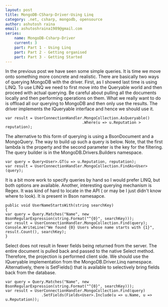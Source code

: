 ```yaml
---
layout: post
title: MongoDB-CSharp-Driver-Using Linq
category: .net, csharp, mongodb, opensource
author: ashutosh raina
email: ashutoshraina1989@gmail.com
series:
	name: MongoDB-Csharp-Driver
	current: 3
	part: Part 1 - Using Linq
	part: Part 2 - Getting organised
	part: Part 3 - Getting Started
---
```




In the previous post we have seen some simple queries. It is time we move onto something more concrete and realistic. There are basically two ways of querying MongoDB with the driver. First, as I showed last time is using LINQ. To use LINQ we need to first move into the Queryable world and then proceed with actual querying.
Be careful about pulling all the documents locally and then performing operations on them. What we really want to do is offload all our querying to MongoDB and then only use the results. The driver implements the IQueryable interface and hence we should use it.


	var result = UserConnectionHandler.MongoCollection.AsQueryable()
	                                  .Where(u => u.Reputation > reputation);

<!--excerpt-->

The alternative to this form of querying is using a BsonDocument and a MongoQuery. The way to build up such a query is below. Note, that the first lambda is the property and the second parameter is the key for the filtering. The query builder is in the MongoDB.Drivers.Builders namespace.


	var query = Query<User>.GT(u => u.Reputation, reputation);
	var result = UserConnectionHandler.MongoCollection.FindAs<User>(query);


It is a bit more work to specify queries by hand so I would prefer LINQ, but both options are available.
Another, interesting querying mechanism is Regex. It was kind of hard to locate in the API ( or may be I just didn't know where to look). It is present in Bson namesapce.


	public void UserNameStartsWith(string searchKey)
	{
	var query = Query.Matches("Name", new BsonRegularExpression(string.Format("^{0}", searchKey)));
	var result = UserConnectionHandler.MongoCollection.Find(query);
	Console.WriteLine("We found {0} Users whose name starts with {1}", result.Count(), searchKey);
	}


 Select does not result in fewer fields being returned from the server. The entire document is pulled back and passed to the native Select method. Therefore, the projection is performed client side. We should use the IQueryable implementation from the MongoDB.Driver.Linq namespace. Alternatively, there is SetFields() that is available to selectively bring fields back from the database. 


	var query = Query.Matches("Name", new BsonRegularExpression(string.Format("^{0}", searchKey)));
	var result = UserConnectionHandler.MongoCollection.Find(query)
	     			.SetFields(Fields<User>.Include(u => u.Name, u => u.Reputation));

